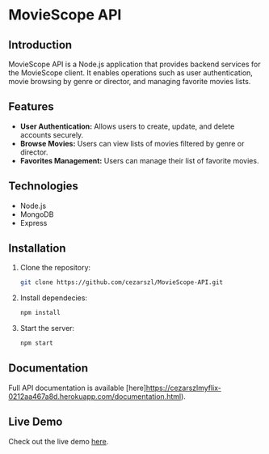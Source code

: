 # MovieScope API

## Introduction
MovieScope API is a Node.js application that provides backend services for the MovieScope client. It enables operations such as user authentication, movie browsing by genre or director, and managing favorite movies lists.

## Features
- **User Authentication:** Allows users to create, update, and delete accounts securely.
- **Browse Movies:** Users can view lists of movies filtered by genre or director.
- **Favorites Management:** Users can manage their list of favorite movies.

## Technologies
- Node.js
- MongoDB
- Express

## Installation
1. Clone the repository:
   ```bash
   git clone https://github.com/cezarszl/MovieScope-API.git
2. Install dependecies:
   ```bash
   npm install
3. Start the server:
   ```bash
   npm start

## Documentation
Full API documentation is available [here]https://cezarszlmyflix-0212aa467a8d.herokuapp.com/documentation.html).

## Live Demo
Check out the live demo [here](https://cezarszlmyflix-0212aa467a8d.herokuapp.com/).
